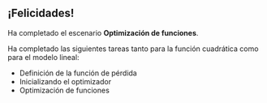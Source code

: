 ## ¡Felicidades!

Ha completado el escenario **Optimización de funciones**.

Ha completado las siguientes tareas tanto para la función cuadrática como para el modelo lineal:
* Definición de la función de pérdida
* Inicializando el optimizador
* Optimización de funciones